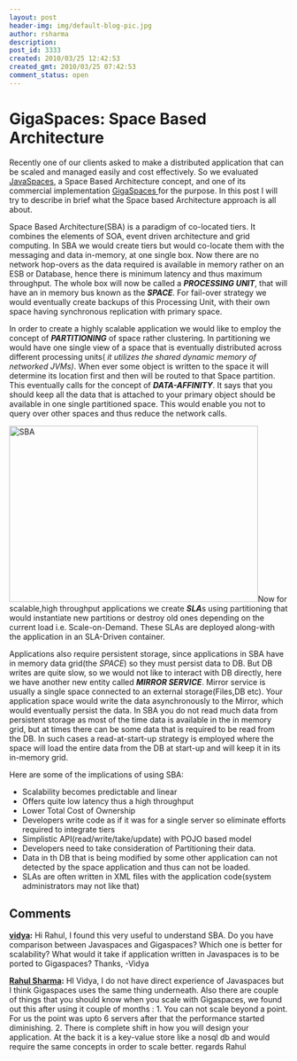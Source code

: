 ```yaml
---
layout: post
header-img: img/default-blog-pic.jpg
author: rsharma
description: 
post_id: 3333
created: 2010/03/25 12:42:53
created_gmt: 2010/03/25 07:42:53
comment_status: open
---
```


# GigaSpaces: Space Based Architecture 

<!--        @page { margin: 2cm }       P { margin-bottom: 0.21cm } -->

<p style="margin-bottom: 0cm;" align="LEFT">Recently one of our clients asked to make a distributed application that can be scaled and managed easily and cost effectively. So we evaluated  <a href="http://java.sun.com/developer/technicalArticles/tools/JavaSpaces/">JavaSpaces</a>, a Space Based Architecture concept,  and one of its commercial implementation <a href="http://www.gigaspaces.com/">GigaSpaces </a>for the purpose. In this post I will try to describe in brief what the Space based Architecture approach is all about.</p>

<p style="margin-bottom: 0cm;" align="LEFT">Space Based Architecture(SBA) is a paradigm of co-located tiers. It combines the elements of SOA, event  driven architecture and grid computing. In SBA  we  would create tiers but would co-locate them with the messaging and data in-memory, at one single box. Now there are no network hop-overs as the data required is available in memory rather on an ESB or Database, hence there is minimum latency and thus maximum throughput. The whole box will now be called a <strong><em><span style="font-weight: normal;"><strong>PROCESSING UNIT</strong></span></em></strong><span style="font-weight: normal;">,</span> that will have an in memory bus known as the <em><strong>SPACE</strong>. </em><span style="font-style: normal;">For fail-over strategy we would eventually create  backups of this Processing Unit, with their own space having synchronous replication with primary space. </span></p>

<p style="margin-bottom: 0cm; font-style: normal;" align="LEFT"><span style="font-style: normal;">In order to create a highly scalable application we would like to employ the concept of </span><em><strong>PARTITIONING</strong></em><span style="font-style: normal;"> of space rather clustering. In partitioning we would have one single view of a space that is eventually distributed across different processing units(</span><em> it utilizes the shared dynamic memory of networked JVMs)</em><span style="font-style: normal;">. When ever some object is written to the space it will determine its location first and then will be routed to that Space partition. This eventually calls for the concept of </span><em><strong>DATA-AFFINITY</strong></em><span style="font-style: normal;">. It says that you should keep all the data that is attached to your primary object should be available in one single partitioned space. This would enable you not to query over other spaces and thus reduce the network calls.</span></p>

<p style="margin-bottom: 0cm;" align="LEFT"><img class="size-full wp-image-3335 alignright" title="SBA" src="http://xebee.xebia.in/wp-content/uploads/2010/03/SBA1.png" alt="SBA" width="450" height="318" /><span style="font-style: normal;">Now for scalable,high throughput applications we create </span><em><strong>SLA</strong></em><span style="font-style: normal;">s using partitioning that would instantiate new partitions or destroy old ones depending on the current load i.e. Scale-on-Demand. These SLAs are deployed along-with the application in an SLA-Driven container.</span></p>

<!--        @page { margin: 2cm }       P { margin-bottom: 0.21cm } -->

<p style="margin-bottom: 0cm;" align="LEFT"><span style="font-style: normal;">Applications also require persistent storage, since applications in SBA have in memory data grid(the </span><em>SPACE</em><span style="font-style: normal;">)  so they must persist data to DB. But DB writes are quite slow, so we would not like to interact with DB directly, here we have another new entity called </span><em><strong>MIRROR SERVICE</strong></em><span style="font-style: normal;">. Mirror service is usually a single space connected to an external storage(Files,DB etc). Your application space would write the data asynchronously to the Mirror, which would eventually persist the data. In SBA you do not read much data from persistent storage as most of the time data is available in the in memory grid, but at times there can be some data that is required to be read from the DB. In such cases a read-at-start-up strategy is employed where the space will load the entire data from the DB at start-up and will keep it in its in-memory grid.</span></p>

<p style="margin-bottom: 0cm;" align="LEFT">Here are  some of the implications of using SBA:</p>

<ul>
    <li>Scalability becomes predictable and linear</li>
    <li>Offers quite low latency thus a high throughput</li>
    <li>Lower Total Cost of Ownership</li>
    <li>Developers write code as if it was for a single server so eliminate efforts required to integrate tiers</li>
    <li>Simplistic API(read/write/take/update) with POJO based model</li>
    <li>Developers need to take consideration of Partitioning their data.</li>
    <li>Data in th DB that is being modified by some other application can not detected by the space application and thus can not be loaded.</li>
    <li>SLAs are often written in XML files with the application code(system administrators may not like that)</li>
</ul>

<p style="margin-bottom: 0cm;" align="LEFT"></p>

<p style="margin-bottom: 0cm;" align="LEFT"><span style="font-style: normal;">
</span></p>

<p style="margin-bottom: 0cm;" align="LEFT"></p>

<p style="margin-bottom: 0cm;" align="LEFT"><span style="font-style: normal;">
</span></p>

## Comments

**[vidya](#5683 "2011-07-07 16:26:38"):** Hi Rahul, I found this very useful to understand SBA. Do you have comparison between Javaspaces and Gigaspaces? Which one is better for scalability? What would it take if application written in Javaspaces is to be ported to Gigaspaces? Thanks, -Vidya

**[Rahul Sharma](#5685 "2011-07-07 22:16:32"):** HI Vidya, I do not have direct experience of Javaspaces but I think Gigaspaces uses the same thing underneath. Also there are couple of things that you should know when you scale with Gigaspaces, we found out this after using it couple of months : 1\. You can not scale beyond a point. For us the point was upto 6 servers after that the performance started diminishing. 2\. There is complete shift in how you will design your application. At the back it is a key-value store like a nosql db and would require the same concepts in order to scale better. regards Rahul

